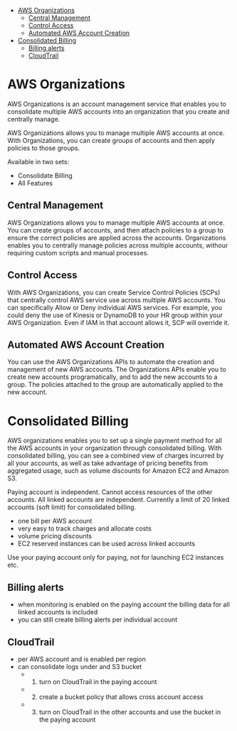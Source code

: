 -   [AWS Organizations](#aws-organizations)
    -   [Central Management](#central-management)
    -   [Control Access](#control-access)
    -   [Automated AWS Account Creation](#automated-aws-account-creation)
-   [Consolidated Billing](#consolidated-billing)
    -   [Billing alerts](#billing-alerts)
    -   [CloudTrail](#cloudTrail)

# AWS Organizations

AWS Organizations is an account management service that enables you to consolidate multiple AWS accounts into an organization that you create and centrally manage.

AWS Organizations allows you to manage multiple AWS accounts at once. With Organizations, you can create groups of accounts and then apply policies to those groups.

Available in two sets:

-   Consolidate Billing
-   All Features

## Central Management

AWS Organizations allows you to manage multiple AWS accounts at once. You can create groups of accounts, and then attach policies to a group to ensure the correct policies are applied across the accounts. Organizations enables you to centrally manage policies across multiple accounts, withour requiring custom scripts and manual processes.

## Control Access

With AWS Organizations, you can create Service Control Policies (SCPs) that centrally control AWS service use across multiple AWS accounts. You can specifically Allow or Deny individual AWS services. For example, you could deny the use of Kinesis or DynamoDB to your HR group within your AWS Organization. Even if IAM in that account allows it, SCP will override it.

## Automated AWS Account Creation

You can use the AWS Organizations APIs to automate the creation and management of new AWS accounts. The Organizations APIs enable you to create new accounts programatically, and to add the new accounts to a group. The policies attached to the group are automatically applied to the new account.

# Consolidated Billing

AWS organizations enables you to set up a single payment method for all the AWS accounts in your organization through consolidated billing. With consolidated billing, you can see a combined view of charges incurred by all your accounts, as well as take advantage of pricing benefits from aggregated usage, such as volume discounts for Amazon EC2 and Amazon S3.

Paying account is independent. Cannot access resources of the other accounts. All linked accounts are independent. Currently a limit of 20 linked accounts (soft limit) for consolidated billing.

-   one bill per AWS account
-   very easy to track charges and allocate costs
-   volume pricing discounts
-   EC2 reserved instances can be used across linked accounts

Use your paying account only for paying, not for launching EC2 instances etc.

## Billing alerts

-   when monitoring is enabled on the paying account the billing data for all linked accounts is included
-   you can still create billing alerts per individual account

## CloudTrail

-   per AWS account and is enabled per region
-   can consolidate logs under and S3 bucket
    -   1. turn on CloudTrail in the paying account
    -   2. create a bucket policy that allows cross account access
    -   3. turn on CloudTrail in the other accounts and use the bucket in the paying account
